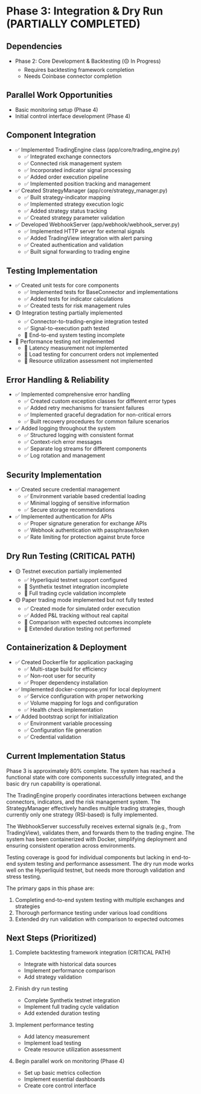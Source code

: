 # Phase 3: Integration & Dry Run (PARTIALLY COMPLETED)

## Dependencies
- Phase 2: Core Development & Backtesting (🟡 In Progress)
  - Requires backtesting framework completion
  - Needs Coinbase connector completion

## Parallel Work Opportunities
- Basic monitoring setup (Phase 4)
- Initial control interface development (Phase 4)

## Component Integration
- ✅ Implemented TradingEngine class (app/core/trading_engine.py)
  - ✅ Integrated exchange connectors
  - ✅ Connected risk management system
  - ✅ Incorporated indicator signal processing
  - ✅ Added order execution pipeline
  - ✅ Implemented position tracking and management
- ✅ Created StrategyManager (app/core/strategy_manager.py)
  - ✅ Built strategy-indicator mapping
  - ✅ Implemented strategy execution logic
  - ✅ Added strategy status tracking
  - ✅ Created strategy parameter validation
- ✅ Developed WebhookServer (app/webhook/webhook_server.py)
  - ✅ Implemented HTTP server for external signals
  - ✅ Added TradingView integration with alert parsing
  - ✅ Created authentication and validation
  - ✅ Built signal forwarding to trading engine

## Testing Implementation
- ✅ Created unit tests for core components
  - ✅ Implemented tests for BaseConnector and implementations
  - ✅ Added tests for indicator calculations
  - ✅ Created tests for risk management rules
- 🟡 Integration testing partially implemented
  - ✅ Connector-to-trading-engine integration tested
  - ✅ Signal-to-execution path tested
  - 🔲 End-to-end system testing incomplete
- 🔲 Performance testing not implemented
  - 🔲 Latency measurement not implemented
  - 🔲 Load testing for concurrent orders not implemented
  - 🔲 Resource utilization assessment not implemented

## Error Handling & Reliability
- ✅ Implemented comprehensive error handling
  - ✅ Created custom exception classes for different error types
  - ✅ Added retry mechanisms for transient failures
  - ✅ Implemented graceful degradation for non-critical errors
  - ✅ Built recovery procedures for common failure scenarios
- ✅ Added logging throughout the system
  - ✅ Structured logging with consistent format
  - ✅ Context-rich error messages
  - ✅ Separate log streams for different components
  - ✅ Log rotation and management

## Security Implementation
- ✅ Created secure credential management
  - ✅ Environment variable based credential loading
  - ✅ Minimal logging of sensitive information
  - ✅ Secure storage recommendations
- ✅ Implemented authentication for APIs
  - ✅ Proper signature generation for exchange APIs
  - ✅ Webhook authentication with passphrase/token
  - ✅ Rate limiting for protection against brute force

## Dry Run Testing (CRITICAL PATH)
- 🟡 Testnet execution partially implemented
  - ✅ Hyperliquid testnet support configured
  - 🔲 Synthetix testnet integration incomplete
  - 🔲 Full trading cycle validation incomplete
- 🟡 Paper trading mode implemented but not fully tested
  - ✅ Created mode for simulated order execution
  - ✅ Added P&L tracking without real capital
  - 🔲 Comparison with expected outcomes incomplete
  - 🔲 Extended duration testing not performed

## Containerization & Deployment
- ✅ Created Dockerfile for application packaging
  - ✅ Multi-stage build for efficiency
  - ✅ Non-root user for security
  - ✅ Proper dependency installation
- ✅ Implemented docker-compose.yml for local deployment
  - ✅ Service configuration with proper networking
  - ✅ Volume mapping for logs and configuration
  - ✅ Health check implementation
- ✅ Added bootstrap script for initialization
  - ✅ Environment variable processing
  - ✅ Configuration file generation
  - ✅ Credential validation

## Current Implementation Status
Phase 3 is approximately 80% complete. The system has reached a functional state with core components successfully integrated, and the basic dry run capability is operational.

The TradingEngine properly coordinates interactions between exchange connectors, indicators, and the risk management system. The StrategyManager effectively handles multiple trading strategies, though currently only one strategy (RSI-based) is fully implemented.

The WebhookServer successfully receives external signals (e.g., from TradingView), validates them, and forwards them to the trading engine. The system has been containerized with Docker, simplifying deployment and ensuring consistent operation across environments.

Testing coverage is good for individual components but lacking in end-to-end system testing and performance assessment. The dry run mode works well on the Hyperliquid testnet, but needs more thorough validation and stress testing.

The primary gaps in this phase are:
1. Completing end-to-end system testing with multiple exchanges and strategies
2. Thorough performance testing under various load conditions
3. Extended dry run validation with comparison to expected outcomes

## Next Steps (Prioritized)
1. Complete backtesting framework integration (CRITICAL PATH)
   - Integrate with historical data sources
   - Implement performance comparison
   - Add strategy validation

2. Finish dry run testing
   - Complete Synthetix testnet integration
   - Implement full trading cycle validation
   - Add extended duration testing

3. Implement performance testing
   - Add latency measurement
   - Implement load testing
   - Create resource utilization assessment

4. Begin parallel work on monitoring (Phase 4)
   - Set up basic metrics collection
   - Implement essential dashboards
   - Create core control interface 